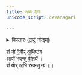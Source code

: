 ```yaml
---
title: शन्नो देवीः
unicode_script: devanagari

---
```


<details><summary>विस्तारः (द्रष्टुं नोद्यम्)</summary>

सिन्धूद्वीप ऋषिः। गायत्री। आपः। अथर्ववेदस्य पैप्पलादशाखायाः प्रथमो मन्त्रोऽपि।

</details>

<div class="js_include" url="/vedAH_yajuH/vAjasaneyam/mAdhyandinam/saMhitA/vishvAsa-prastutiH/36/12_shanno_devIrabhiShTaya-Apo.md" unfilled newLevelForH1="5" includeTitle="false">   

शं नो॑ दे॒वीर् अ॒भिष्ट॑य  
आपो॑ भवन्तु पी॒तये॑ ।  
शं योर् अ॒भि स्र॑वन्तु नः ।।
</div>